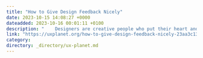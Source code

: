 ```yaml
---
title: "How to Give Design Feedback Nicely"
date: 2023-10-15 14:08:27 +0000
dateadded: 2023-10-16 00:01:11 +0100
description: "    Designers are creative people who put their heart and soul into their work.  Continue reading on UX Planet »  "
link: "https://uxplanet.org/how-to-give-design-feedback-nicely-23aa3c139f5b?source=rss----819cc2aaeee0---4"
category:
directory: _directory/ux-planet.md
---
```

